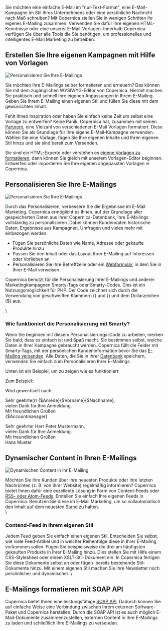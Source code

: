 Sie möchten eine einfache E-Mail im "nur-Text-Format", eine
E-Mail-Kampagne im Stil Ihres Unternehmens oder eine persönliche
Nachricht nach Maß schreiben? Mit Copernica stellen Sie in wenigen
Schritten Ihr eigenes E-Mailing zusammen. Verwenden Sie dafür Ihre
eigenen HTML-Kenntnisse oder eine unserer E-Mail-Vorlagen. Innerhalb
Copernica verfügen Sie über alle Tools die Sie benötigen, um
professionelles und intelligentes E-Mail Marketing zu betreiben.

Erstellen Sie Ihre eigenen Kampagnen mit Hilfe von Vorlagen
-----------------------------------------------------------

![Personalisieren Sie Ihre
E-Mailings](Copernicacom/create-email-content-copernica.gif "Personalisieren Sie Ihre E-Mailings")

Sie möchten Ihre E-Mailings selber formatieren und erneuern? Das können
Sie mit dem zugänglichen WYSIWYG-Editor von Copernica. Hiermit machen
Sie praktisch und schnell Ihre eigenen Anpassungen in Ihrem E-Mailing.
Geben Sie Ihrem E-Mailing einen eigenen Stil und füllen Sie diese mit
dem gewünschten Inhalt.

Fehlt Ihnen Inspiration oder haben Sie einfach keine Zeit um selbst eine
Vorlage zu entwerfen? Keine Panik. Copernica hat, zusammen mit seinen
[Partnern](http://www.copernica.com/de/support/finden-sie-einen-partner "Partnern"),
eine Vielzahl von verschiedenen E-Mail Vorlagen formatiert. Diese können
Sie als Grundlage für Ihre eigene E-Mail-Kampagne verwenden. Wählen Sie
eine Vorlage, fügen Sie Ihre eigenen Inhalte und Ihren eigenen Stil
hinzu und sie sind bereit zum Versenden.

Sie sind ein HTML-Experte oder verstehen es [eigene Vorlagen zu
formatieren](http://www.copernica.com/de/funktionen/e-mailings/entwerfen-sie-ihre-eigenen-vorlagen "Entwerfen Sie Ihre eigenen Vorlagen"),
dann können Sie gleich mit unserem Vorlagen-Editor beginnen. Entwerfen
oder importieren Sie Ihre eigenen angepassten Vorlagen in Copernica.

Personalisieren Sie Ihre E-Mailings
-----------------------------------

![Personalisieren Sie Ihre
E-Mailings](Copernicacom/de-personalize-content-copernica.gif "Personalisieren Sie Ihre E-Mailings")

Durch das Personalisieren, verbessern Sie die Ergebnisse im E-Mail
Marketing. Copernica ermöglicht es Ihnen, auf der Grundlage aller
gespeicherten Daten aus Ihrer Copernica-Datenbank, Ihre E-Mailings
vollständig zu personalisieren. Dabei können Kundendaten historische
Daten, Ergebnisse aus Kampagnen, Umfragen und vieles mehr mit einbezogen
werden.

-   Fügen Sie persönliche Daten wie Name, Adresse oder gekaufte Produkte
    hinzu
-   Passen Sie den Inhalt oder das Layout Ihrer E-Mailing auf Interessen
    oder Vorlieben an
-   Personalisieren Sie Ihre Betreffzeile oder ein
    [Webformular](http://www.copernica.com/de/funktionen/webseiten/verschiedene-webformulare "Verschiedene Sorten Webformulare"),
    in dem Sie in Ihrer E-Mail verweisen

Copernica benutzt für die Personalisierung Ihrer E-Mailings und anderer
Marketingkampagnen Smarty-Tags oder Smarty-Codes. Dies ist ein
Nutzungsmöglichkeit für PHP. Der Code zeichnet sich durch die Verwendung
von geschweiften Klammern ({ und }) und dem Dollarzeichen (\$) aus.

\

### Wie funktioniert die Personalisierung mit Smarty?

Wenn Sie beginnen mit diesem Personalisierungs-Code zu arbeiten, merken
Sie bald, dass es einfach ist und Spaß macht. Sie bestimmen selbst,
welche Daten in Ihrer Kampagne gebraucht werden. Copernica füllt die
Felder mit Smarty-Tags, mit der persönlichen Kundeninformation bevor Sie
das [E-Mailing
versenden](http://www.copernica.com/de/funktionen/e-mailings/e-mailings-versenden "E-Mailing versenden").
Alle Daten, die Sie in Ihrer
[Datenbank](http://www.copernica.com/de/funktionen/profile/erstellen-sie-ihre-eigene-datenbank "Datenbank")
speichern, verwenden Sie einfach zum Personalisieren Ihrer E-Mailings.

Unten ist ein Beispiel, um zu zeigen wie es funktioniert:

Zum Beispiel:

Wird gewechselt nach:

Sehr geehrte(r) {\$Anrede}{\$Vorname}{\$Nachname}, \
vielen Dank für Ihre Anmeldung.\
Mit freundlichen Grüßen\
 {\$Accountmanager}

Sehr geehrter Herr Peter Mustermann,\
vielen Dank für Ihre Anmeldung.\
Mit freundlichen Grüßen\
Hans Muster

Dynamischer Content in Ihren E-Mailings
---------------------------------------

![Dynamischen Content in Ihr
E-Mailing](Copernicacom/load-rss-in-email-copernica.gif "Dynamischen Content in Ihr E-Mailing")

Möchten Sie Ihre Kunden über Ihre neuesten Produkte oder Ihre letzten
Nachrichten (z. B. von Ihrer Website) regelmäßig informieren? Copernica
bietet Ihnen dafür eine exzellente Lösung in Form von Content-Feeds oder
[RSS- oder
Atom-Feeds](http://www.copernica.com/de/funktionen/webseiten/benutzung-von-rss-oder-atom-feed "Benutzen von RSS oder Atom Feeds").
Erstellen Sie einfach Ihre eigenen Feeds in Copernica. Benutzen Sie
diese im E-Mail Marketing, um so vollautomatisch den Inhalt auf dem
neuesten Stand zu halten.\
\

### Contend-Feed in Ihrem eigenen Stil

Jedem Feed geben Sie einfach einen eigenen Stil. Entscheiden Sie selbst,
wie viele Feed-Artikel und in welcher Reihenfolge diese in Ihrer
E-Mailing vorkommen sollen. Fügen Sie beispielsweise die drei am
häufigsten gekauften Produkte in Ihrer E-Mailing hinzu. Dies stellen Sie
mit Hilfe einem CSS-Stylesheet oder einem XSLT-Stil-Dokument ein. In
Copernica fertigen Sie diese Dokumente selbst an oder fügen  bereits
bestehende Stil-Dokumente hinzu. Mit einem eigenen Stil machen Sie Ihre
Newsletter noch persönlicher und dynamischer. \

E-Mailings formatieren mit SOAP API
-----------------------------------

Copernica bietet Ihnen eine leistungsfähige [SOAP
API](http://www.copernica.com/de/support/soap-api-dokumentation "SOAP API dokumentation").
Dadurch können Sie auf einfache Weise eine Verbindung zwischen Ihrem
externen Software-Paket und Copernica herstellen. Durch die SOAP API ist
es auch möglich E-Mail-Dokumente zusammenzustellen, externen Content in
Ihre E-Mailings zu laden und schließlich Ihre E-Mailings zu versenden.
